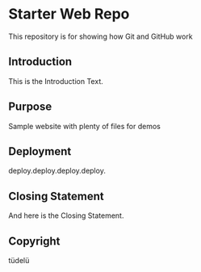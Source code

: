 # Starter Web Repo

This repository is for showing how Git and GitHub work

## Introduction

This is the Introduction Text.

## Purpose

Sample website with plenty of files for demos

## Deployment

deploy.deploy.deploy.deploy.

## Closing Statement

And here is the Closing Statement.

## Copyright
tüdelü